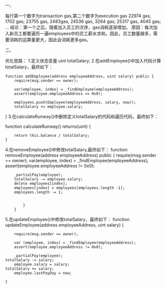 一、

每行第一个数字为transaction gas,第二个数字为execution gas
22974 gas, 1702 gas;
23755 gas, 2483gas;
24536 gas, 3264 gas;
25317 gas, 4045 gas;
…
结论：第一个之后，随着加入员工的次序，gas消耗逐渐增加。
原因：每次加入新员工都要遍历一遍employees中的员工薪水求和。因此，员工数量越多，需要消耗的运算量更大，因此会消耗更多gas。

二、

优化思路：
1.定义状态变量 
uint totalSalary;
2.在addEmployee()中加入代码计算totalSalary，最终如下：

    function addEmployee(address employeeAddress, uint salary) public {
        require(msg.sender == owner);

        var(employee, index) = _findEmployee(employeeAddress);
        assert(employee.employeeAddress == 0x0);

        employees.push(Employee(employeeAddress, salary, now));
		totalSalary += employee.salary;
}
3.在calculateRunway()中删除定义totalSalary的代码和遍历代码，最终如下：

function calculateRunway() returns(uint) {

        return this.balance / totalSalary;
    }
 4.在removeEmployee()中修改totalSalary,最终如下：
     function removeEmployee(address employeeAddress) public {
        require(msg.sender == owner);
        var(employee, index) = _findEmployee(employeeAddress);
        assert(employee.employeeAddress != 0x0);

        _partialPay(employee);
        totalSalary -= employee.salary;
        delete employees[index];
        employees[index] = employees[employees.length -1];
        employees.length -= 1;


            }
        }

5.在updateEmployee()中修改totalSalary，最终如下：
    function updateEmployee(address employeeAddress, uint salary) {

        require(msg.sender == owner);

        var (employee, index) = _findEmployee(employeeAddress);
        assert(employee.employeeAddress != 0x0);

        _partialPay(employee);
	totalSalary -= salary;
        employee.salary = salary;
	totalSalary += salary;
        employee.lastPayDay = now;

    }
